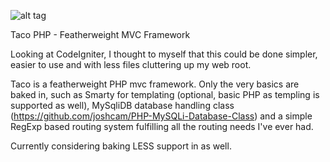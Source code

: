 ![alt tag](https://cloud.githubusercontent.com/assets/6876791/5017065/4e5f8526-6aab-11e4-9d4a-9ee3f6a5fae5.png)

Taco PHP - Featherweight MVC Framework

Looking at CodeIgniter, I thought to myself that this could be done simpler, easier to use and with less files cluttering up my web root.

Taco is a featherweight PHP mvc framework. Only the very basics are baked in, such as Smarty for templating (optional, basic PHP as templing is supported as well), MySqliDB database handling class (https://github.com/joshcam/PHP-MySQLi-Database-Class) and a simple RegExp based routing system fulfilling all the routing needs I've ever had.

Currently considering baking LESS support in as well.
